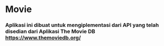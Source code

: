 # Movie

### Aplikasi ini dibuat untuk mengiplementasi dari API yang telah disedian dari Aplikasi The Movie DB https://www.themoviedb.org/
